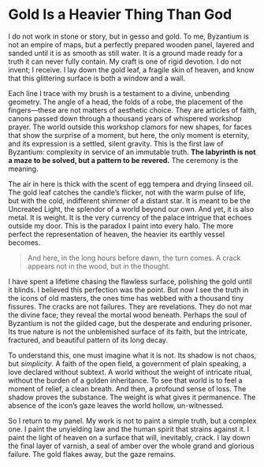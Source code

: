# Gold Is a Heavier Thing Than God

I do not work in stone or story, but in gesso and gold. To me, Byzantium is not an empire of maps, but a perfectly prepared wooden panel, layered and sanded until it is as smooth as still water. It is a ground made ready for a truth it can never fully contain. My craft is one of rigid devotion. I do not invent; I receive. I lay down the gold leaf, a fragile skin of heaven, and know that this glittering surface is both a window and a wall.

Each line I trace with my brush is a testament to a divine, unbending geometry. The angle of a head, the folds of a robe, the placement of the fingers—these are not matters of aesthetic choice. They are articles of faith, canons passed down through a thousand years of whispered workshop prayer. The world outside this workshop clamors for new shapes, for faces that show the surprise of a moment, but here, the only moment is eternity, and its expression is a settled, silent gravity. This is the first law of Byzantium: complexity in service of an immutable truth. **The labyrinth is not a maze to be solved, but a pattern to be revered.** The ceremony is the meaning.

The air in here is thick with the scent of egg tempera and drying linseed oil. The gold leaf catches the candle’s flicker, not with the warm pulse of life, but with the cold, indifferent shimmer of a distant star. It is meant to be the Uncreated Light, the splendor of a world beyond our own. And yet, it is also metal. It is weight. It is the very currency of the palace intrigue that echoes outside my door. This is the paradox I paint into every halo. The more perfect the representation of heaven, the heavier its earthly vessel becomes.

> And here, in the long hours before dawn, the turn comes. A crack appears not in the wood, but in the thought.

I have spent a lifetime chasing the flawless surface, polishing the gold until it blinds. I believed this perfection was the point. But now I see the truth in the icons of old masters, the ones time has webbed with a thousand tiny fissures. The cracks are not failures. They are revelations. They do not mar the divine face; they reveal the mortal wood beneath. Perhaps the soul of Byzantium is not the gilded cage, but the desperate and enduring prisoner. Its true nature is not the unblemished surface of its faith, but the intricate, fractured, and beautiful pattern of its long decay.

To understand this, one must imagine what it is not. Its shadow is not chaos, but *simplicity*. A faith of the open field, a government of plain speaking, a love declared without subtext. A world without the weight of intricate ritual, without the burden of a golden inheritance. To see that world is to feel a moment of relief, a clean breath. And then, a profound sense of loss. The shadow proves the substance. The weight is what gives it permanence. The absence of the icon’s gaze leaves the world hollow, un-witnessed.

So I return to my panel. My work is not to paint a simple truth, but a complex one. I paint the unyielding law and the human spirit that strains against it. I paint the light of heaven on a surface that will, inevitably, crack. I lay down the final layer of varnish, a seal of amber over the whole grand and glorious failure. The gold flakes away, but the gaze remains.